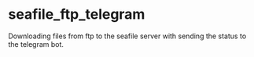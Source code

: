 # seafile_ftp_telegram
Downloading files from ftp to the seafile server with sending the status to the telegram bot.
